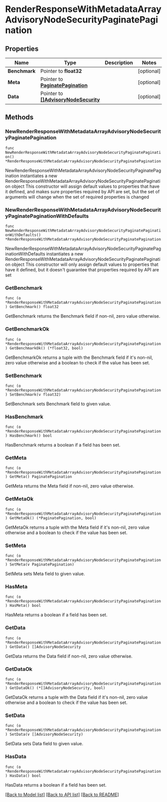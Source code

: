 # RenderResponseWithMetadataArrayAdvisoryNodeSecurityPaginatePagination

## Properties

Name | Type | Description | Notes
------------ | ------------- | ------------- | -------------
**Benchmark** | Pointer to **float32** |  | [optional] 
**Meta** | Pointer to [**PaginatePagination**](PaginatePagination.md) |  | [optional] 
**Data** | Pointer to [**[]AdvisoryNodeSecurity**](AdvisoryNodeSecurity.md) |  | [optional] 

## Methods

### NewRenderResponseWithMetadataArrayAdvisoryNodeSecurityPaginatePagination

`func NewRenderResponseWithMetadataArrayAdvisoryNodeSecurityPaginatePagination() *RenderResponseWithMetadataArrayAdvisoryNodeSecurityPaginatePagination`

NewRenderResponseWithMetadataArrayAdvisoryNodeSecurityPaginatePagination instantiates a new RenderResponseWithMetadataArrayAdvisoryNodeSecurityPaginatePagination object
This constructor will assign default values to properties that have it defined,
and makes sure properties required by API are set, but the set of arguments
will change when the set of required properties is changed

### NewRenderResponseWithMetadataArrayAdvisoryNodeSecurityPaginatePaginationWithDefaults

`func NewRenderResponseWithMetadataArrayAdvisoryNodeSecurityPaginatePaginationWithDefaults() *RenderResponseWithMetadataArrayAdvisoryNodeSecurityPaginatePagination`

NewRenderResponseWithMetadataArrayAdvisoryNodeSecurityPaginatePaginationWithDefaults instantiates a new RenderResponseWithMetadataArrayAdvisoryNodeSecurityPaginatePagination object
This constructor will only assign default values to properties that have it defined,
but it doesn't guarantee that properties required by API are set

### GetBenchmark

`func (o *RenderResponseWithMetadataArrayAdvisoryNodeSecurityPaginatePagination) GetBenchmark() float32`

GetBenchmark returns the Benchmark field if non-nil, zero value otherwise.

### GetBenchmarkOk

`func (o *RenderResponseWithMetadataArrayAdvisoryNodeSecurityPaginatePagination) GetBenchmarkOk() (*float32, bool)`

GetBenchmarkOk returns a tuple with the Benchmark field if it's non-nil, zero value otherwise
and a boolean to check if the value has been set.

### SetBenchmark

`func (o *RenderResponseWithMetadataArrayAdvisoryNodeSecurityPaginatePagination) SetBenchmark(v float32)`

SetBenchmark sets Benchmark field to given value.

### HasBenchmark

`func (o *RenderResponseWithMetadataArrayAdvisoryNodeSecurityPaginatePagination) HasBenchmark() bool`

HasBenchmark returns a boolean if a field has been set.

### GetMeta

`func (o *RenderResponseWithMetadataArrayAdvisoryNodeSecurityPaginatePagination) GetMeta() PaginatePagination`

GetMeta returns the Meta field if non-nil, zero value otherwise.

### GetMetaOk

`func (o *RenderResponseWithMetadataArrayAdvisoryNodeSecurityPaginatePagination) GetMetaOk() (*PaginatePagination, bool)`

GetMetaOk returns a tuple with the Meta field if it's non-nil, zero value otherwise
and a boolean to check if the value has been set.

### SetMeta

`func (o *RenderResponseWithMetadataArrayAdvisoryNodeSecurityPaginatePagination) SetMeta(v PaginatePagination)`

SetMeta sets Meta field to given value.

### HasMeta

`func (o *RenderResponseWithMetadataArrayAdvisoryNodeSecurityPaginatePagination) HasMeta() bool`

HasMeta returns a boolean if a field has been set.

### GetData

`func (o *RenderResponseWithMetadataArrayAdvisoryNodeSecurityPaginatePagination) GetData() []AdvisoryNodeSecurity`

GetData returns the Data field if non-nil, zero value otherwise.

### GetDataOk

`func (o *RenderResponseWithMetadataArrayAdvisoryNodeSecurityPaginatePagination) GetDataOk() (*[]AdvisoryNodeSecurity, bool)`

GetDataOk returns a tuple with the Data field if it's non-nil, zero value otherwise
and a boolean to check if the value has been set.

### SetData

`func (o *RenderResponseWithMetadataArrayAdvisoryNodeSecurityPaginatePagination) SetData(v []AdvisoryNodeSecurity)`

SetData sets Data field to given value.

### HasData

`func (o *RenderResponseWithMetadataArrayAdvisoryNodeSecurityPaginatePagination) HasData() bool`

HasData returns a boolean if a field has been set.


[[Back to Model list]](../README.md#documentation-for-models) [[Back to API list]](../README.md#documentation-for-api-endpoints) [[Back to README]](../README.md)


